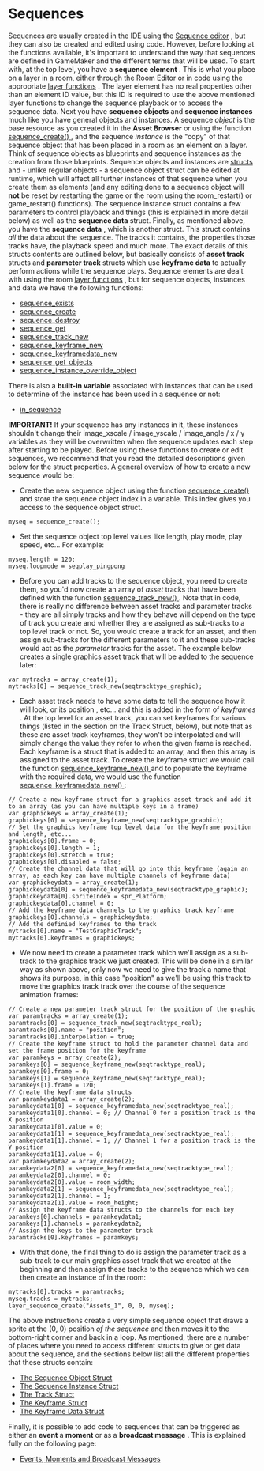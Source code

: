 # Sequences

Sequences are usually created in the IDE using the [Sequence
editor](../../../../The_Asset_Editors/Sequences) , but they can also
be created and edited using code. However, before looking at the
functions available, it's important to understand the way that sequences
are defined in GameMaker and the different terms that will be used. To
start with, at the top level, you have a **sequence element** . This is
what you place on a layer in a room, either through the Room Editor or
in code using the appropriate [layer
functions](../Rooms/Sequence_Layers/Sequence_Layers) . The layer
element has no real properties other than an element ID value, but this
ID is required to use the above mentioned layer functions to change the
sequence playback or to access the sequence data. Next you have
**sequence objects** and **sequence instances** much like you have
general objects and instances. A sequence *object* is the base resource
as you created it in the **Asset Browser** or using the function [
sequence_create() ](sequence_create) , and the sequence *instance*
is the "copy" of that sequence object that has been placed in a room as
an element on a layer. Think of sequence objects as blueprints and
sequence instances as the creation from those blueprints. Sequence
objects and instances are [structs](../../../GML_Overview/Structs)
and - unlike regular objects - a sequence object struct can be edited at
runtime, which will affect all further instances of that sequence when
you create them as elements (and any editing done to a sequence object
will **not** be reset by restarting the game or the room using the
room_restart() or game_restart() functions). The sequence instance
struct contains a few parameters to control playback and things (this is
explained in more detail below) as well as the **sequence data** struct.
Finally, as mentioned above, you have the **sequence data** , which is
another struct. This struct contains *all* the data about the sequence.
The tracks it contains, the properties those tracks have, the playback
speed and much more. The exact details of this structs contents are
outlined below, but basically consists of **asset track** structs and
**parameter track** structs which use **keyframe data** to actually
perform actions while the sequence plays. Sequence elements are dealt
with using the room [layer
functions](../Rooms/Sequence_Layers/Sequence_Layers) , but for
sequence objects, instances and data we have the following functions:

-   [sequence_exists](sequence_exists)
-   [sequence_create](sequence_create)
-   [sequence_destroy](sequence_destroy)
-   [sequence_get](sequence_get)
-   [sequence_track_new](sequence_track_new)
-   [sequence_keyframe_new](sequence_keyframe_new)
-   [sequence_keyframedata_new](sequence_keyframedata_new)
-   [sequence_get_objects](sequence_get_objects)
-   [sequence_instance_override_object](sequence_instance_override_object)

There is also a **built-in variable** associated with instances that can
be used to determine of the instance has been used in a sequence or not:

-   [in_sequence](in_sequence)

**IMPORTANT!** If your sequence has any instances in it, these instances
shouldn't change their image_xscale / image_yscale / image_angle / x / y
variables as they will be overwritten when the sequence updates each
step after starting to be played. Before using these functions to create
or edit sequences, we recommend that you read the detailed descriptions
given below for the struct properties. A general overview of how to
create a new sequence would be:

-   Create the new sequence object using the function
    [sequence_create()](sequence_create) and store the sequence
    object index in a variable. This index gives you access to the
    sequence object struct.

``` gml
myseq = sequence_create();
```

-   Set the sequence object top level values like length, play mode,
    play speed, etc... For example:

``` gml
myseq.length = 120;
myseq.loopmode = seqplay_pingpong
```

-   Before you can add tracks to the sequence object, you need to create
    them, so you'd now create an array of *asset* tracks that have been
    defined with the function [ sequence_track_new()
    ](sequence_track_new) . Note that in code, there is really no
    difference between asset tracks and parameter tracks - they are all
    simply tracks and how they behave will depend on the type of track
    you create and whether they are assigned as sub-tracks to a top
    level track or not. So, you would create a track for an asset, and
    then assign sub-tracks for the different parameters to it and these
    sub-tracks would act as the *parameter* tracks for the asset. The
    example below creates a single graphics asset track that will be
    added to the sequence later:

``` gml
var mytracks = array_create(1);
mytracks[0] = sequence_track_new(seqtracktype_graphic);
```

-   Each asset track needs to have some data to tell the sequence how it
    will look, or its position , etc... and this is added in the form of
    *keyframes* . At the top level for an asset track, you can set
    keyframes for various things (listed in the section on the Track
    Struct, below), but note that as these are asset track keyframes,
    they won't be interpolated and will simply change the value they
    refer to when the given frame is reached. Each keyframe is a struct
    that is added to an array, and then this array is assigned to the
    asset track. To create the keyframe struct we would call the
    function [ sequence_keyframe_new() ](sequence_keyframe_new) and
    to populate the keyframe with the required data, we would use the
    function [ sequence_keyframedata_new()
    ](sequence_keyframedata_new) :

``` gml
// Create a new keyframe struct for a graphics asset track and add it to an array (as you can have multiple keys in a frame)
var graphickeys = array_create(1);
graphickeys[0] = sequence_keyframe_new(seqtracktype_graphic);
// Set the graphics keyframe top level data for the keyframe position and length, etc...
graphickeys[0].frame = 0;
graphickeys[0].length = 1;
graphickeys[0].stretch = true;
graphickeys[0].disabled = false;
// Create the channel data that will go into this keyframe (again an array, as each key can have multiple channels of keyframe data)
var graphickeydata = array_create(1);
graphickeydata[0] = sequence_keyframedata_new(seqtracktype_graphic);
graphickeydata[0].spriteIndex = spr_Platform;
graphickeydata[0].channel = 0;
// Add the keyframe data channels to the graphics track keyframe
graphickeys[0].channels = graphickeydata;
// Add the definied keyframes to the track
mytracks[0].name = "TestGraphicTrack";
mytracks[0].keyframes = graphickeys;
```

-   We now need to create a parameter track which we'll assign as a
    sub-track to the graphics track we just created. This will be done
    in a similar way as shown above, only now we need to give the track
    a name that shows its purpose, in this case "position" as we'll be
    using this track to move the graphics track track over the course of
    the sequence animation frames:

``` gml
// Create a new parameter track struct for the position of the graphic
var paramtracks = array_create(1);
paramtracks[0] = sequence_track_new(seqtracktype_real);
paramtracks[0].name = "position";
paramtracks[0].interpolation = true;
// Create the keyframe struct to hold the parameter channel data and set the frame position for the keyframe
var paramkeys = array_create(2);
paramkeys[0] = sequence_keyframe_new(seqtracktype_real);
paramkeys[0].frame = 0;
paramkeys[1] = sequence_keyframe_new(seqtracktype_real);
paramkeys[1].frame = 120;
// Create the keyframe data structs
var paramkeydata1 = array_create(2);
paramkeydata1[0] = sequence_keyframedata_new(seqtracktype_real);
paramkeydata1[0].channel = 0; // Channel 0 for a position track is the X position
paramkeydata1[0].value = 0;
paramkeydata1[1] = sequence_keyframedata_new(seqtracktype_real);
paramkeydata1[1].channel = 1; // Channel 1 for a position track is the Y position
paramkeydata1[1].value = 0;
var paramkeydata2 = array_create(2);
paramkeydata2[0] = sequence_keyframedata_new(seqtracktype_real);
paramkeydata2[0].channel = 0;
paramkeydata2[0].value = room_width;
paramkeydata2[1] = sequence_keyframedata_new(seqtracktype_real);
paramkeydata2[1].channel = 1;
paramkeydata2[1].value = room_height;
// Assign the keyframe data structs to the channels for each key
paramkeys[0].channels = paramkeydata1;
paramkeys[1].channels = paramkeydata2;
// Assign the keys to the parameter track
paramtracks[0].keyframes = paramkeys;
```

-   With that done, the final thing to do is assign the parameter track
    as a sub-track to our main graphics asset track that we created at
    the beginning and then assign these tracks to the sequence which we
    can then create an instance of in the room:

``` gml
mytracks[0].tracks = paramtracks;
myseq.tracks = mytracks;
layer_sequence_create("Assets_1", 0, 0, myseq);
```

The above instructions create a very simple sequence object that draws a
sprite at the (0, 0) position *of the sequence* and then moves it to the
bottom-right corner and back in a loop. As mentioned, there are a number
of places where you need to access different structs to give or get data
about the sequence, and the sections below list all the different
properties that these structs contain:

-    [The Sequence Object
    Struct](Sequence_Structs/The_Sequence_Object_Struct)
-    [The Sequence Instance
    Struct](Sequence_Structs/The_Sequence_Instance_Struct)
-    [The Track Struct](Sequence_Structs/The_Track_Struct)
-    [The Keyframe Struct](Sequence_Structs/The_Keyframe_Struct)
-    [The Keyframe Data
    Struct](Sequence_Structs/The_Keyframe_Data_Struct)

Finally, it is possible to add code to sequences that can be triggered
as either an **event** a **moment** or as a **broadcast message** . This
is explained fully on the following page:

-   [Events, Moments and Broadcast
    Messages](Sequence_Events_Moments_Broadcast)
